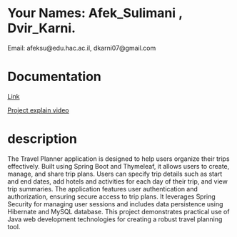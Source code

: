<h1>Your Names: Afek_Sulimani , Dvir_Karni.</h1>
<p>Email: afeksu@edu.hac.ac.il, dkarni07@gmail.com</p>

<h1>Documentation</h1>
<p>
<a href="ex5JavaDoc/index.html">Link</a>

 [Project explain video](https://drive.google.com/drive/folders/19qr9REHx2I8go3CAezd5qKO_uN5JAvi_?usp=drive_link)
 
</p>
<h1>description</h1> 
<p> 
The Travel Planner application is designed to help users organize their trips effectively.
Built using Spring Boot and Thymeleaf, it allows users to create, manage, and share trip plans. 
Users can specify trip details such as start and end dates, add hotels and activities for each day of their trip, and view trip summaries. 
The application features user authentication and authorization, ensuring secure access to trip plans.
It leverages Spring Security for managing user sessions and includes data persistence using Hibernate and MySQL database.
This project demonstrates practical use of Java web development technologies for creating a robust travel planning tool.

</p>


